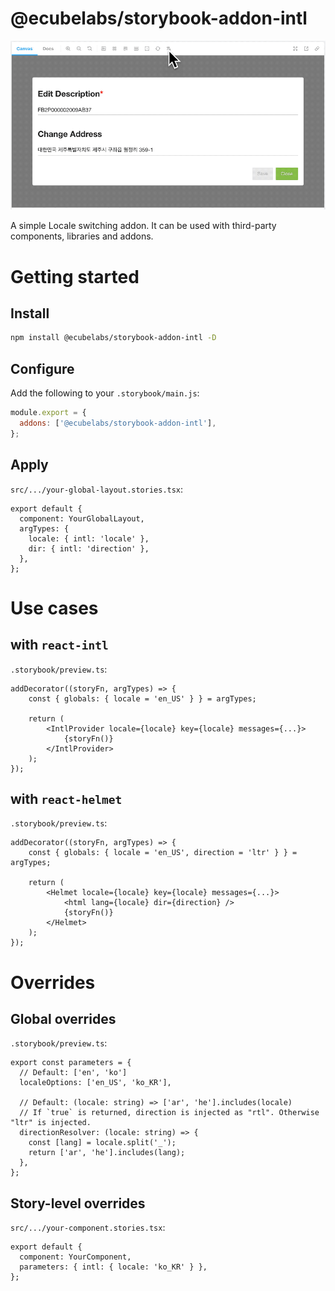 # @ecubelabs/storybook-addon-intl

![storybook-addon-intl Example](https://raw.githubusercontent.com/Ecube-Labs/storybook-addon-intl/main/.github/assets/example.gif)

A simple Locale switching addon.
It can be used with third-party components, libraries and addons.

# Getting started

## Install

```sh
npm install @ecubelabs/storybook-addon-intl -D
```

## Configure

Add the following to your `.storybook/main.js`:

```js
module.export = {
  addons: ['@ecubelabs/storybook-addon-intl'],
};
```

## Apply

`src/.../your-global-layout.stories.tsx`:

```tsx
export default {
  component: YourGlobalLayout,
  argTypes: {
    locale: { intl: 'locale' },
    dir: { intl: 'direction' },
  },
};
```

# Use cases

## with `react-intl`

`.storybook/preview.ts`:

```tsx
addDecorator((storyFn, argTypes) => {
    const { globals: { locale = 'en_US' } } = argTypes;

    return (
        <IntlProvider locale={locale} key={locale} messages={...}>
            {storyFn()}
        </IntlProvider>
    );
});
```

## with `react-helmet`

`.storybook/preview.ts`:

```tsx
addDecorator((storyFn, argTypes) => {
    const { globals: { locale = 'en_US', direction = 'ltr' } } = argTypes;

    return (
        <Helmet locale={locale} key={locale} messages={...}>
            <html lang={locale} dir={direction} />
            {storyFn()}
        </Helmet>
    );
});
```

# Overrides

## Global overrides

`.storybook/preview.ts`:

```tsx
export const parameters = {
  // Default: ['en', 'ko']
  localeOptions: ['en_US', 'ko_KR'],

  // Default: (locale: string) => ['ar', 'he'].includes(locale)
  // If `true` is returned, direction is injected as "rtl". Otherwise "ltr" is injected.
  directionResolver: (locale: string) => {
    const [lang] = locale.split('_');
    return ['ar', 'he'].includes(lang);
  },
};
```

## Story-level overrides

`src/.../your-component.stories.tsx`:

```tsx
export default {
  component: YourComponent,
  parameters: { intl: { locale: 'ko_KR' } },
};
```
